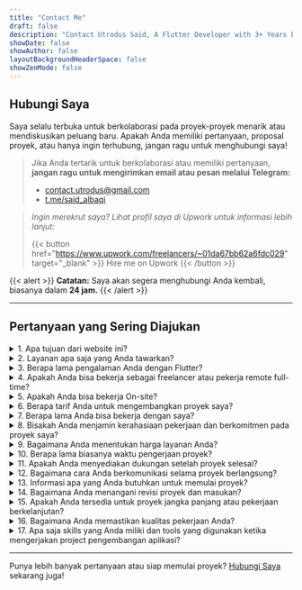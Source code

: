 ```yaml
---
title: "Contact Me"
draft: false
description: "Contact Utrodus Said, A Flutter Developer with 3+ Years Experience"
showDate: false
showAuthor: false
layoutBackgroundHeaderSpace: false
showZenMode: false
---
```



## Hubungi Saya

Saya selalu terbuka untuk berkolaborasi pada proyek-proyek menarik atau mendiskusikan peluang baru. Apakah Anda memiliki pertanyaan, proposal proyek, atau hanya ingin terhubung, jangan ragu untuk menghubungi saya!

> Jika Anda tertarik untuk berkolaborasi atau memiliki pertanyaan, **jangan ragu untuk mengirimkan email atau pesan melalui Telegram:**
> - [contact.utrodus@gmail.com](mailto:contact.utrodus@gmail.com)
> - [t.me/said_albaqi](https://t.me/said_albaqi)



> *Ingin merekrut saya? Lihat profil saya di Upwork untuk informasi lebih lanjut:*
> 
> {{< button href="https://www.upwork.com/freelancers/~01da67bb62a6fdc029" target="_blank" >}}
 Hire me on Upwork
{{< /button >}}

{{< alert >}}
**Catatan:** Saya akan segera menghubungi Anda kembali, biasanya dalam **24 jam.**
{{< /alert >}}

--- 


## Pertanyaan yang Sering Diajukan
<details>
  <summary>1. Apa tujuan dari website ini?</summary>

Website ini adalah tempat di mana saya membagikan insight dan tulisan saya terkait pengembangan perangkat lunak dengan Dart dan Flutter. Selain itu, ini juga merupakan platform untuk memperlihatkan hasil karya saya dalam pengembangan aplikasi, memungkinkan klien dan kolaborator potensial untuk menjelajahi portofolio dan proyek-proyek saya.

</details>

<details>
  <summary>2. Layanan apa saja yang Anda tawarkan?</summary>

Saya mengkhususkan diri dalam mengembangkan aplikasi Flutter berkualitas tinggi untuk platform mobile dan web. Layanan saya mencakup:

- **Pengembangan Aplikasi Kustom**: Mengembangkan aplikasi sesuai kebutuhan bisnis Anda.
- **Pemeliharaan & Dukungan Aplikasi**: Dukungan berkelanjutan untuk memastikan aplikasi Anda berjalan lancar.
- **Optimasi Kinerja**: Meningkatkan kecepatan dan efisiensi aplikasi.
- **Layanan Integrasi**: Menghubungkan aplikasi Anda dengan API dan layanan pihak ketiga.

</details>

<details>
  <summary>3. Berapa lama pengalaman Anda dengan Flutter?</summary>

Saya memiliki lebih dari 3 tahun pengalaman bekerja dengan Flutter, di mana saya telah menyelesaikan banyak proyek mulai dari startup hingga perusahaan besar. Keahlian saya meliputi:

- Membangun aplikasi yang responsif dan skalabel.
- Menerapkan solusi manajemen state seperti Provider dan Bloc.
- Mengintegrasikan RESTful API dan layanan Firebase.
- Memastikan kompatibilitas lintas platform untuk iOS, Android, dan Web.

</details>





<details>
  <summary>4. Apakah Anda bisa bekerja sebagai freelancer atau pekerja remote full-time?</summary>

Ya, saya tersedia untuk pekerjaan freelance dan full-time remote. Saya telah bekerja secara remote selama beberapa tahun dan telah berkolaborasi dengan beberapa klien.

</details>

<details>
  <summary>5. Apakah Anda bisa bekerja On-site?</summary>

Mohon Maaf ✌🏻, untuk saat ini saya hanya bersedia untuk bekerja secara remote

</details>

<details>
  <summary>6. Berapa tarif Anda untuk mengembangkan proyek saya?</summary>

Tarif saya tergantung pada kompleksitas dan kebutuhan proyek. Setelah mendiskusikan detail proyek Anda, saya akan memberikan penawaran yang sesuai dengan kebutuhan dan anggaran Anda.


</details>

<details>
  <summary>7. Berapa lama Anda bisa bekerja dengan saya?</summary>

Saya terbuka untuk kolaborasi jangka pendek maupun jangka panjang. Jika Anda membutuhkan proyek cepat atau dukungan berkelanjutan, saya dapat menyesuaikan dengan kebutuhan Anda.

</details>

<details>
  <summary>8. Bisakah Anda menjamin kerahasiaan pekerjaan dan berkomitmen pada proyek saya?</summary>

Ya, saya sangat menjaga kerahasiaan dan dapat menandatangani perjanjian kerahasiaan (NDA) jika diperlukan. Saya sepenuhnya berkomitmen untuk memberikan hasil terbaik bagi proyek Anda.

</details>

<details>
  <summary>9. Bagaimana Anda menentukan harga layanan Anda?</summary>

Harga saya didasarkan pada lingkup dan kompleksitas proyek. Faktor-faktor yang memengaruhi termasuk:

- **Ukuran Proyek**: Proyek yang lebih besar dengan lebih banyak fitur mungkin memerlukan anggaran yang lebih tinggi.
- **Timeline**: Timeline yang dipercepat mungkin akan dikenakan biaya tambahan.
- **Kebutuhan Khusus**: Fitur atau integrasi unik dapat memengaruhi harga.
- **Kebutuhan Pemeliharaan**: Dukungan berkelanjutan dan pembaruan dikenakan biaya terpisah.

Saya memberikan penawaran rinci setelah mendiskusikan kebutuhan proyek Anda untuk memastikan transparansi dan keadilan.

</details>

<details>
  <summary>10. Berapa lama biasanya waktu pengerjaan proyek?</summary>

Timeline proyek bervariasi tergantung pada kompleksitas dan lingkupnya. Pengembangan aplikasi Flutter biasanya memakan waktu:

- **Aplikasi Sederhana**: 4-6 minggu
- **Aplikasi dengan Kompleksitas Sedang**: 8-12 minggu
- **Aplikasi Kompleks**: 16+ minggu

Saya selalu berusaha untuk mengirimkan pekerjaan berkualitas dalam waktu yang disepakati dan memberi tahu Anda tentang kemajuan proyek.

</details>

<details>
  <summary>11. Apakah Anda menyediakan dukungan setelah proyek selesai?</summary>

Ya, saya menawarkan layanan dukungan dan pemeliharaan pasca peluncuran untuk memastikan aplikasi Anda tetap diperbarui dan berjalan dengan lancar. Layanan ini mencakup:

- **Perbaikan Bug**: Menangani masalah yang muncul setelah peluncuran.
- **Pembaruan**: Menerapkan fitur baru atau peningkatan berdasarkan masukan Anda.
- **Pemantauan Kinerja**: Memastikan kinerja aplikasi optimal dari waktu ke waktu.

Paket dukungan dapat disesuaikan sesuai kebutuhan Anda.

</details>

<details>
  <summary>12. Bagaimana cara Anda berkomunikasi selama proyek berlangsung?</summary>

Komunikasi yang efektif adalah kunci keberhasilan proyek. Saya menggunakan saluran berikut untuk tetap terhubung:

- **Email**: Untuk pembaruan rinci dan dokumentasi.
- **Aplikasi Pesan**: Seperti Slack atau WhatsApp untuk pertanyaan dan pembaruan cepat.
- **Panggilan Video**: Rapat rutin melalui Zoom atau Google Meet untuk membahas kemajuan dan menyelesaikan masalah.
- **Alat Manajemen Proyek**: Seperti Trello atau Jira untuk melacak tugas dan pencapaian.

Saya berkomitmen untuk menjaga Anda selalu terinformasi dan terlibat sepanjang proses pengembangan.

</details>

<details>
  <summary>13. Informasi apa yang Anda butuhkan untuk memulai proyek?</summary>

Untuk memulai proyek, biasanya saya membutuhkan:

- **Ringkasan Proyek**: Gambaran umum tentang ide dan tujuan aplikasi Anda.
- **Aset Desain**: Wireframe, mockup, atau materi desain yang sudah ada.
- **Persyaratan Fungsional**: Fitur dan fungsionalitas yang Anda harapkan.
- **Dokumentasi API**: Jika aplikasi Anda perlu terintegrasi dengan layanan eksternal.
- **Timeline & Anggaran**: Timeline proyek yang Anda inginkan dan batasan anggaran.

Memberikan informasi yang lengkap di awal akan membantu dalam memberikan proposal yang lebih akurat dan proses pengembangan yang lebih efisien.

</details>

<details>
  <summary>14. Bagaimana Anda menangani revisi proyek dan masukan?</summary>

Saya menanggapi masukan secara teratur untuk memastikan proyek sesuai dengan visi Anda. Prosesnya meliputi:

- **Fase Review**: Titik-titik yang dijadwalkan dalam proyek untuk meninjau kemajuan dan memberikan masukan.
- **Revisi**: Menerapkan perubahan berdasarkan masukan Anda dalam lingkup yang disepakati.
- **Fleksibilitas**: Menyesuaikan perubahan yang wajar untuk meningkatkan hasil proyek.

Masukan yang jelas dan konstruktif membantu mencapai hasil terbaik.

</details>

<details>
  <summary>15. Apakah Anda tersedia untuk proyek jangka panjang atau pekerjaan berkelanjutan?</summary>

Tentu! Saya terbuka untuk kolaborasi jangka pendek maupun jangka panjang. Apakah Anda membutuhkan satu aplikasi atau dukungan berkelanjutan untuk beberapa proyek, saya dapat menyesuaikan kebutuhan Anda dan melakukan skala yang diperlukan.

</details>

<details>
  <summary>16. Bagaimana Anda memastikan kualitas pekerjaan Anda?</summary>

Kualitas adalah prioritas utama. Saya menjaminnya melalui:

- **Review Kode**: Meninjau kode secara berkala untuk memastikan praktik terbaik dan efisiensi.
- **Pengujian**: Pengujian menyeluruh, termasuk unit test, integration test, dan user acceptance testing.
- **Pembelajaran Berkelanjutan**: Terus memperbarui diri dengan update terbaru dari Flutter dan standar industri.
- **Masukan Klien**: Mengintegrasikan masukan Anda untuk memperbaiki dan menyempurnakan aplikasi.

Tujuan saya adalah mengirimkan aplikasi yang tangguh, handal, dan ramah pengguna yang melampaui ekspektasi Anda.

</details>

<details>
  <summary>17. Apa saja skills yang Anda miliki dan tools yang digunakan ketika mengerjakan project pengembangan aplikasi?</summary>

**Skills:**

- **Proficient (Mahir):** `Dart, Flutter, State Management (BLoC, Provider, GetX, setState, Inherited Widget), Stacked Framework, Architecture Patterns (Clean Architecture, MVVM, BLoC Pattern), Design Pattern, Clean Code, RESTful API Integration, Responsive Design, Flutter Animation, Flutter Dev Tools, Firebase, Unit Testing, Widget Testing, Git, Github, Cross-platform app development, Flutter Flow.`
- **Familiar (Terbiasa):** `Integration Testing, Continuous Integration, Continuous Deployment, Research and Development, Technical Documentation, Java, Python, Fast API, Agile Development, Project Management (Jira, Trello).`

**Tools:**

- `Visual Studio Code`: Digunakan untuk menulis dan mengembangkan kode aplikasi.
- `Android Studio`: Untuk pengembangan aplikasi Android, debugging, dan emulasi.
- `Xcode`: Untuk pengembangan dan pengujian aplikasi iOS.
- `Flutter Flow`: Alat desain dan pengembangan visual untuk aplikasi Flutter.
- `Figma`: Digunakan untuk membuat desain UI/UX dan prototyping.
- `Google Chrome`: Browser utama untuk pengujian aplikasi web.
- `Firebase Console`: Untuk integrasi backend, autentikasi, dan database.
- `Postman`: Alat untuk menguji dan mengelola API yang terintegrasi dalam aplikasi.
- `GitHub`: Platform untuk menyimpan, mengelola versi, dan berkolaborasi dalam pengembangan kode.
- `Trello dan Jira`: Alat manajemen proyek untuk melacak tugas dan kemajuan proyek.
- `Slack dan Zoom`: Digunakan untuk komunikasi dan rapat dengan klien atau tim.
  
</details>


---

Punya lebih banyak pertanyaan atau siap memulai proyek? [Hubungi Saya](#get-in-touch) sekarang juga!




